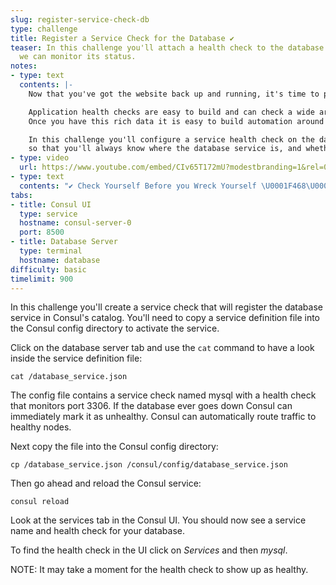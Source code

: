 ```yaml
---
slug: register-service-check-db
type: challenge
title: Register a Service Check for the Database ✔️
teaser: In this challenge you'll attach a health check to the database service so
  we can monitor its status.
notes:
- type: text
  contents: |-
    Now that you've got the website back up and running, it's time to put a health check on that database service. <br>

    Application health checks are easy to build and can check a wide array of conditions.
    Once you have this rich data it is easy to build automation around it. <br>

    In this challenge you'll configure a service health check on the database server,
    so that you'll always know where the database service is, and whether it is healthy.
- type: video
  url: https://www.youtube.com/embed/CIv65T172mU?modestbranding=1&rel=0
- type: text
  contents: "✔️ Check Yourself Before you Wreck Yourself \U0001F468‍\U0001F4BB"
tabs:
- title: Consul UI
  type: service
  hostname: consul-server-0
  port: 8500
- title: Database Server
  type: terminal
  hostname: database
difficulty: basic
timelimit: 900
---
```

In this challenge you'll create a service check that will register the database service in Consul's catalog. You'll need to copy a service definition file into the Consul config directory to activate the service.

Click on the database server tab and use the `cat` command to have a look inside the service definition file:
```
cat /database_service.json
```

The config file contains a service check named mysql with a health check that monitors port 3306. If the database ever goes down Consul can immediately mark it as unhealthy. Consul can automatically route traffic to healthy nodes.

Next copy the file into the Consul config directory:
```
cp /database_service.json /consul/config/database_service.json
```

Then go ahead and reload the Consul service:

```
consul reload
```

Look at the services tab in the Consul UI. You should now see a service name and health check for your database.

To find the health check in the UI click on *Services* and then *mysql*.

NOTE: It may take a moment for the health check to show up as healthy.
